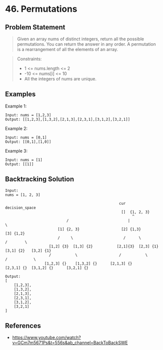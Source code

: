# 46. Permutations

## Problem Statement

> Given an array nums of distinct integers, return all the possible permutations. You can return the answer in any order.
> A permutation is a rearrangement of all the elements of an array.

> Constraints:
>
> - 1 <= nums.length <= 2
> - -10 <= nums[i] <= 10
> - All the integers of nums are unique.

## Examples

Example 1:

```
Input: nums = [1,2,3]
Output: [[1,2,3],[1,3,2],[2,1,3],[2,3,1],[3,1,2],[3,2,1]]
```

Example 2:

```
Input: nums = [0,1]
Output: [[0,1],[1,0]]
```

Example 3:

```
Input: nums = [1]
Output: [[1]]
```

## Backtracking Solution

```
Input:
nums = [1, 2, 3]

                                                    cur  decision_space
                                                     []  {1, 2, 3}
                                                          ^
                            /                           |                       \
                        [1] {2, 3}                   [2] {1,3}                  [3] {1,2}
                        /     \                       /      \                   /        \
                    [1,2] {3}  [1,3] {2}           [2,1]{3}  [2,3] {1}        [3,1] {2}   [3,2] {1}
                    /           \                   /           \              /            \
                  [1,2,3] {}    [1,3,2] {}      [2,1,3] {}      [2,3,1] {}  [3,1,2] {}      [3,2,1] {}

Output:
[
    [1,2,3],
    [1,3,2],
    [2,1,3],
    [2,3,1],
    [3,1,2],
    [3,2,1]
]
```

## References

- https://www.youtube.com/watch?v=GCm7m5671Ps&t=556s&ab_channel=BackToBackSWE
